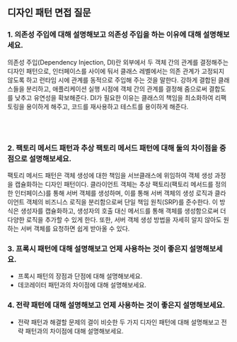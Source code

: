 ## 디자인 패턴 면접 질문

### 1. 의존성 주입에 대해 설명해보고 의존성 주입을 하는 이유에 대해 설명해보세요.
의존성 주입(Dependency Injection, DI)란 외부에서 두 객체 간의 관계를 결정해주는 디자인 패턴으로, 인터페이스를 사이에 둬서 클래스 레벨에서는 의존 관계가 고정되지 않도록 하고 런타임 시에 관계를 동적으로 주입해 주는 것을 말한다. 강하게 결합된 클래스들을 분리하고, 애플리케이션 실행 시점에 객체 간의 관계를 결정해 줌으로써 결합도를 낮추고 유연성을 확보해준다.
DI가 필요한 이유는 클래스의 책임을 최소화하여 리팩토링을 용이하게 해주고, 코드를 재사용하고 테스트를 용이하게 해준다.


<br/>
<br/>


### 2. 팩토리 메서드 패턴과 추상 팩토리 메서드 패턴에 대해 둘의 차이점을 중점으로 설명해보세요.
팩토리 메서드 패턴은 객체 생성에 대한 책임을 서브클래스에 위임하여 객체 생성 과정을 캡슐화하는 디자인 패턴이다. 클라이언트 객체는 추상 팩토리(팩토리 메서드를 정의한 인터페이스)를 통해 서버 객체를 생성하며, 이를 통해 서버 객체의 생성 로직과 클라이언트 객체의 비즈니스 로직을 분리함으로써 단일 책임 원칙(SRP)를 준수한다. 이 방식은 생성자를 캡슐화하고, 생성자의 호출 대신 메서드를 통해 객체를 생성함으로써 더 다양한 로직을 추가할 수 있게 한다. 또한, 서버 객체 생성 방법을 자세히 알지 않아도 원하는 서버 객체를 요청하면 쉽게 받아올 수 있다.












### 3. 프록시 패턴에 대해 설명해보고 언제 사용하는 것이 좋은지 설명해보세요.
- 프록시 패턴의 장점과 단점에 대해 설명해보세요.
- 데코레이터 패턴과의 차이점에 대해 설명해보세요.

### 4. 전략 패턴에 대해 설명해보고 언제 사용하는 것이 좋은지 설명해보세요.
- 전략 패턴과 해결할 문제의 결이 비슷한 두 가지 디자인 패턴에 대해 설명해보고 전략 패턴과의 차이점에 대해 설명해보세요.
